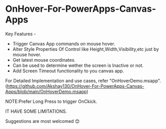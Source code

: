 # OnHover-For-PowerApps-Canvas-Apps
Key Features -
- Trigger Canvas App commands on mouse hover.
- Alter Style Properties Of Control like Height,Width,Visibility,etc just by mouse hover.
- Get latest mouse coordinates.
- Can be used to determine wether the screen is Inactive or not.
- Add Screen Timeout functionality to you canvas app.

For Detailed Implementation and use cases, refer "OnHoverDemo.msapp".
(https://github.com/Akshay130/OnHover-For-PowerApps-Canvas-Apps/blob/main/OnHoverDemo.msapp)

NOTE:Prefer Long Press to trigger OnCkick.

IT HAVE SOME LIMITATIONS.

Suggestions are most welcomed 😊
